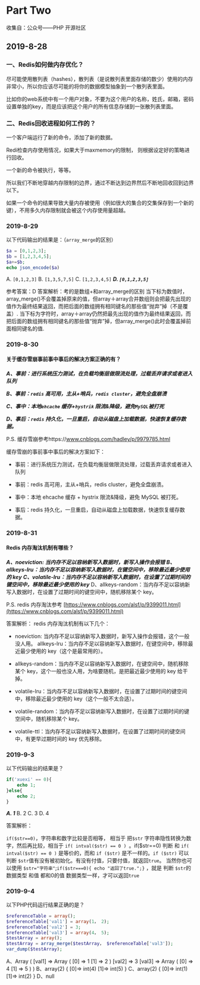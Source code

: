 # Part Two

收集自：公众号——PHP 开源社区

## 2019-8-28

### 一、Redis如何做内存优化？

尽可能使用散列表（hashes），散列表（是说散列表里面存储的数少）使用的内存非常小，所以你应该尽可能的将你的数据模型抽象到一个散列表里面。

比如你的web系统中有一个用户对象，不要为这个用户的名称，姓氏，邮箱，密码设置单独的key，而是应该把这个用户的所有信息存储到一张散列表里面。

### 二、Redis回收进程如何工作的？

一个客户端运行了新的命令，添加了新的数据。

Redi检查内存使用情况，如果大于maxmemory的限制， 则根据设定好的策略进行回收。

一个新的命令被执行，等等。

所以我们不断地穿越内存限制的边界，通过不断达到边界然后不断地回收回到边界以下。

如果一个命令的结果导致大量内存被使用（例如很大的集合的交集保存到一个新的键），不用多久内存限制就会被这个内存使用量超越。

### 2019-8-29

以下代码输出的结果是：（`array_merge`的区别）

```php
$a = [0,1,2,3];
$b = [1,2,3,4,5];
$a+=$b;
echo json_encode($a)
```

A. `[0,1,2,3]`   B. `[1,3,5,7,5]`  C. `[1,2,3,4,5]`  ***D. `[0,1,2,3,5]`***

参考答案：D
答案解析：考的是数组+和array_merge的区别 当下标为数值时，array_merge()不会覆盖掉原来的值，但array＋array合并数组则会把最先出现的值作为最终结果返回，而把后面的数组拥有相同键名的那些值“抛弃”掉（不是覆盖）. 当下标为字符时，array＋array仍然把最先出现的值作为最终结果返回，而把后面的数组拥有相同键名的那些值“抛弃”掉，但array_merge()此时会覆盖掉前面相同键名的值.

### 2019-8-30

#### 关于缓存雪崩事前事中事后的解决方案正确的有？

***A、事前：进行系统压力测试，在负载均衡层做限流处理，过载丢弃请求或者进入队列***

***B、事前：`redis` 高可用，主从+哨兵，`redis cluster`，避免全盘崩溃***

***C、事中：本地`ehcache` 缓存+`hystrik` 限流&降级，避免`MySQL`被打死***

***D、事后：`redis` 持久化，一旦重启，自动从磁盘上加载数据，快速恢复缓存数据。***

P.S. 缓存雪崩参考https://www.cnblogs.com/hadley/p/9979785.html

缓存雪崩的事前事中事后的解决方案如下：

- 事前：进行系统压力测试，在负载均衡层做限流处理，过载丢弃请求或者进入队列 

- 事前：redis 高可用，主从+哨兵，redis cluster，避免全盘崩溃。 

- 事中：本地 ehcache 缓存 + hystrix 限流&降级，避免 MySQL 被打死。 

- 事后：redis 持久化，一旦重启，自动从磁盘上加载数据，快速恢复缓存数据。

### 2019-8-31

#### Redis 内存淘汰机制有哪些？

***A、noeviction: 当内存不足以容纳新写入数据时，新写入操作会报错***
***B、allkeys-lru：当内存不足以容纳新写入数据时，在键空间中，移除最近最少使用的 key***
***C、volatile-lru：当内存不足以容纳新写入数据时，在设置了过期时间的键空间中，移除最近最少使用的 key***
D、allkeys-random：当内存不足以容纳新写入数据时，在设置了过期时间的键空间中，随机移除某个 key。

P.S. redis 内存淘汰参考 [https://www.cnblogs.com/alsf/p/9399011.html](https://www.cnblogs.com/alsf/p/9399011.html)

答案解析：
redis 内存淘汰机制有以下几个：

- noeviction: 当内存不足以容纳新写入数据时，新写入操作会报错，这个一般没人用。 allkeys-lru：当内存不足以容纳新写入数据时，在键空间中，移除最近最少使用的 key（这个是最常用的）。 

- allkeys-random：当内存不足以容纳新写入数据时，在键空间中，随机移除某个 key，这个一般也没人用，为啥要随机，是把最近最少使用的 key 给干掉。 

- volatile-lru：当内存不足以容纳新写入数据时，在设置了过期时间的键空间中，移除最近最少使用的 key（这个一般不太合适）。 

- volatile-random：当内存不足以容纳新写入数据时，在设置了过期时间的键空间中，随机移除某个 key。 

- volatile-ttl：当内存不足以容纳新写入数据时，在设置了过期时间的键空间中，有更早过期时间的 key 优先移除。

### 2019-9-3

以下代码输出的结果是？

```php
if('xuexi' == 0){
    echo 1;
}else{
    echo 2;
}
```

***A. 1***  B. 2 C. 3 D. 4

答案解析：

`if($str==0)`，字符串和数字比较是否相等， 相当于 把`$str` 字符串隐性转换为数字，然后再比较，相当于 `if( intval($str) == 0 ) `。if(\$str==0) 判断 和 `if( intval($str) == 0 )` 是等价的，而和 `if ($str)` 是不一样的。`if ($str)` 可以判断 `$str`值有没有被初始化。有没有付值，只要付值，就返回`true`。 当然你也可以使用 `$str="字符串"`;`if($str===0){ echo "返回了true.";}` ，就是 判断 `$str`的数据类型 和值 都和0的值 数据类型一样，才可以返回`true`

### 2019-9-4

以下PHP代码运行结果正确的是？

```php
$referenceTable = array();
$referenceTable['val1'] = array(1， 2);
$referenceTable['val2'] = 3;
$referenceTable['val3'] = array(4， 5);
$testArray = array();
$testArray = array_merge($testArray， $referenceTable['val3']);
var_dump($testArray);
```

A、Array ( [val1] => Array ( [0] => 1 [1] => 2 ) [val2] => 3 [val3] => Array ( [0] => 4 [1] => 5 ) )
B、array(2) { [0]=> int(4) [1]=> int(5) }
C、array(2) { [0]=> int(1) [1]=> int(2) }
D、null


